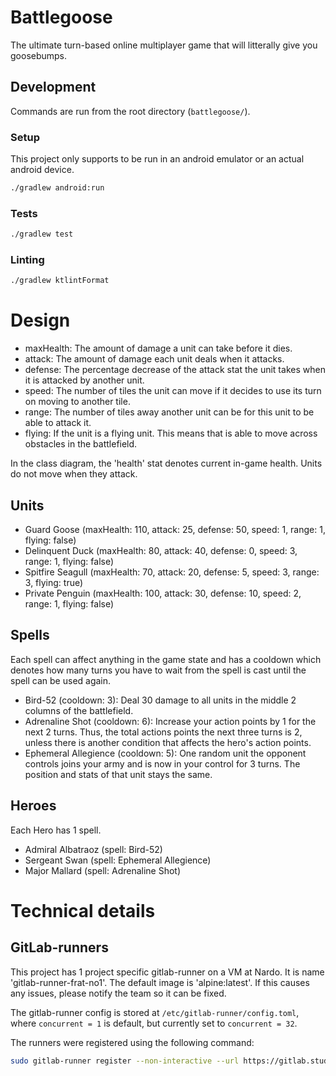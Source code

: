 # Battlegoose

The ultimate turn-based online multiplayer game that will litterally give you goosebumps.

## Development

Commands are run from the root directory (`battlegoose/`).

### Setup

This project only supports to be run in an android emulator or an actual android device.

```bash
./gradlew android:run
```

### Tests

```bash
./gradlew test
```

### Linting

```bash
./gradlew ktlintFormat
```

# Design

- maxHealth: The amount of damage a unit can take before it dies.
- attack: The amount of damage each unit deals when it attacks.
- defense: The percentage decrease of the attack stat the unit takes when it is attacked by another unit.
- speed: The number of tiles the unit can move if it decides to use its turn on moving to another tile.
- range: The number of tiles away another unit can be for this unit to be able to attack it.
- flying: If the unit is a flying unit. This means that is able to move across obstacles in the battlefield.

In the class diagram, the 'health' stat denotes current in-game health.
Units do not move when they attack.

## Units

- Guard Goose (maxHealth: 110, attack: 25, defense: 50, speed: 1, range: 1, flying: false)
- Delinquent Duck (maxHealth: 80, attack: 40, defense: 0, speed: 3, range: 1, flying: false)
- Spitfire Seagull (maxHealth: 70, attack: 20, defense: 5, speed: 3, range: 3, flying: true)
- Private Penguin (maxHealth: 100, attack: 30, defense: 10, speed: 2, range: 1, flying: false)

## Spells

Each spell can affect anything in the game state and has a cooldown which denotes how many turns you have to wait from the spell is cast until the spell can be used again.

- Bird-52 (cooldown: 3): Deal 30 damage to all units in the middle 2 columns of the battlefield.
- Adrenaline Shot (cooldown: 6): Increase your action points by 1 for the next 2 turns. Thus, the total actions points the next three turns is 2, unless there is another condition that affects the hero's action points.
- Ephemeral Allegience (cooldown: 5): One random unit the opponent controls joins your army and is now in your control for 3 turns. The position and stats of that unit stays the same.

## Heroes

Each Hero has 1 spell.

- Admiral Albatraoz (spell: Bird-52)
- Sergeant Swan (spell: Ephemeral Allegience)
- Major Mallard (spell: Adrenaline Shot)


# Technical details

## GitLab-runners

This project has 1 project specific gitlab-runner on a VM at Nardo. It is name 'gitlab-runner-frat-no1'. The default image is 'alpine:latest'. If this causes any issues, please notify the team so it can be fixed.

The gitlab-runner config is stored at `/etc/gitlab-runner/config.toml`, where `concurrent = 1` is default, but currently set to `concurrent = 32`.

The runners were registered using the following command:
```bash
sudo gitlab-runner register --non-interactive --url https://gitlab.stud.idi.ntnu.no/ --registration-token $REGISTRATION_TOKEN --executor "docker" --docker-image alpine:latest --run-untagged --description "gitlab-runner-frat-no1337"
```
